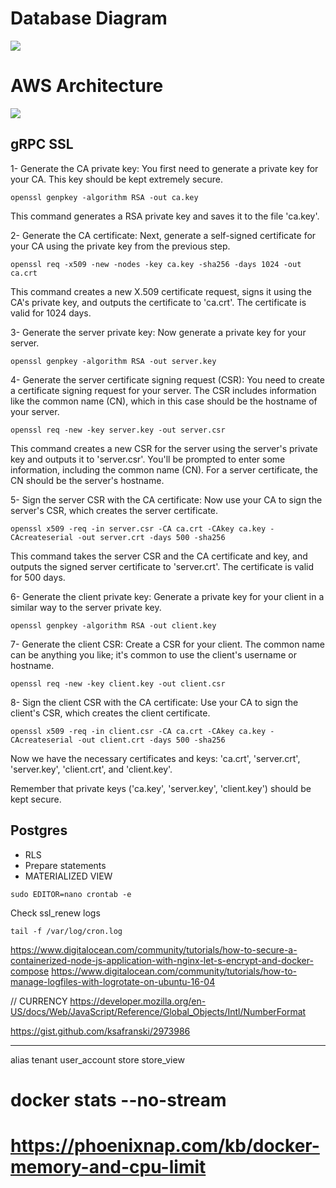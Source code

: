 # Database Diagram

![](db-schema-diagram.png)

# AWS Architecture

![](architecture-diagram.png)


## gRPC SSL
1- Generate the CA private key:
You first need to generate a private key for your CA. This key should be kept extremely secure.

`openssl genpkey -algorithm RSA -out ca.key`

This command generates a RSA private key and saves it to the file 'ca.key'.

2- Generate the CA certificate:
Next, generate a self-signed certificate for your CA using the private key from the previous step.

`openssl req -x509 -new -nodes -key ca.key -sha256 -days 1024 -out ca.crt
`

This command creates a new X.509 certificate request, signs it using the CA's private key, and outputs the certificate to 'ca.crt'. The certificate is valid for 1024 days.

3- Generate the server private key:
Now generate a private key for your server.

`openssl genpkey -algorithm RSA -out server.key`

4- Generate the server certificate signing request (CSR):
You need to create a certificate signing request for your server. The CSR includes information like the common name (CN), which in this case should be the hostname of your server.

`openssl req -new -key server.key -out server.csr`

This command creates a new CSR for the server using the server's private key and outputs it to 'server.csr'. You'll be prompted to enter some information, including the common name (CN). For a server certificate, the CN should be the server's hostname.

5- Sign the server CSR with the CA certificate:
Now use your CA to sign the server's CSR, which creates the server certificate.

`openssl x509 -req -in server.csr -CA ca.crt -CAkey ca.key -CAcreateserial -out server.crt -days 500 -sha256
`

This command takes the server CSR and the CA certificate and key, and outputs the signed server certificate to 'server.crt'. The certificate is valid for 500 days.

6- Generate the client private key:
Generate a private key for your client in a similar way to the server private key.

`openssl genpkey -algorithm RSA -out client.key
`

7- Generate the client CSR:
Create a CSR for your client. The common name can be anything you like; it's common to use the client's username or hostname.

`openssl req -new -key client.key -out client.csr
`

8- Sign the client CSR with the CA certificate:
Use your CA to sign the client's CSR, which creates the client certificate.

`openssl x509 -req -in client.csr -CA ca.crt -CAkey ca.key -CAcreateserial -out client.crt -days 500 -sha256
`

Now we have the necessary certificates and keys: 'ca.crt', 'server.crt', 'server.key', 'client.crt', and 'client.key'.

Remember that private keys ('ca.key', 'server.key', 'client.key') should be kept secure.

## Postgres
- RLS
- Prepare statements
- MATERIALIZED VIEW


`sudo EDITOR=nano crontab -e`

Check ssl_renew logs

`tail -f /var/log/cron.log`

https://www.digitalocean.com/community/tutorials/how-to-secure-a-containerized-node-js-application-with-nginx-let-s-encrypt-and-docker-compose
https://www.digitalocean.com/community/tutorials/how-to-manage-logfiles-with-logrotate-on-ubuntu-16-04


// CURRENCY
https://developer.mozilla.org/en-US/docs/Web/JavaScript/Reference/Global_Objects/Intl/NumberFormat

https://gist.github.com/ksafranski/2973986

------------

alias
tenant
user_account
store
store_view

# docker stats --no-stream

# https://phoenixnap.com/kb/docker-memory-and-cpu-limit
